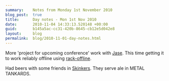 ```yaml
---
summary:    Notes from Monday 1st November 2010
blog_post:  true
title:      Day notes - Mon 1st Nov 2010
date:       2010-11-04 14:33:13.520148 +00:00
guid:       b145a5ac-cc31-420b-8645-cb12e5d042e8
layout:     blog
permalink:  blog/2010-11-01-day-notes.html
---
```

More 'project for upcoming conference' work with [Jase](http://jasoncale.com/).  This time getting it to work reliably offline using [rack-offline](https://github.com/wycats/rack-offline).

Had beers with some friends in [Skinkers](http://www.davy.co.uk/skinkers).  They serve ale in METAL TANKARDS.
